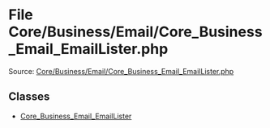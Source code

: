 File Core/Business/Email/Core_Business_Email_EmailLister.php
=========
Source: [Core/Business/Email/Core_Business_Email_EmailLister.php](https://github.com/PrestaShop/PrestaShop/blob/1.6.1.1/Core/Business/Email/Core_Business_Email_EmailLister.php)


Classes
-------

* [Core_Business_Email_EmailLister](class.Core_Business_Email_EmailLister)

